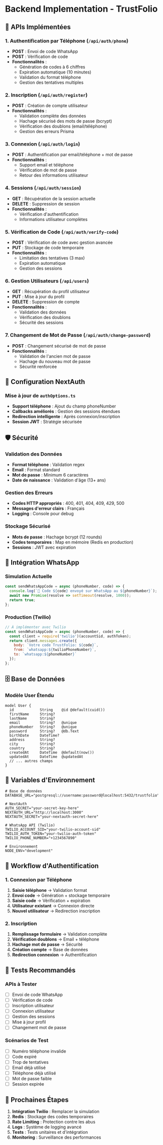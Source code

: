 # Backend Implementation - TrustFolio

## 🚀 APIs Implémentées

### 1. Authentification par Téléphone (`/api/auth/phone`)
- **POST** : Envoi de code WhatsApp
- **POST** : Vérification de code
- **Fonctionnalités** :
  - Génération de codes à 6 chiffres
  - Expiration automatique (10 minutes)
  - Validation du format téléphone
  - Gestion des tentatives multiples

### 2. Inscription (`/api/auth/register`)
- **POST** : Création de compte utilisateur
- **Fonctionnalités** :
  - Validation complète des données
  - Hachage sécurisé des mots de passe (bcrypt)
  - Vérification des doublons (email/téléphone)
  - Gestion des erreurs Prisma

### 3. Connexion (`/api/auth/login`)
- **POST** : Authentification par email/téléphone + mot de passe
- **Fonctionnalités** :
  - Support email et téléphone
  - Vérification de mot de passe
  - Retour des informations utilisateur

### 4. Sessions (`/api/auth/session`)
- **GET** : Récupération de la session actuelle
- **DELETE** : Suppression de session
- **Fonctionnalités** :
  - Vérification d'authentification
  - Informations utilisateur complètes

### 5. Vérification de Code (`/api/auth/verify-code`)
- **POST** : Vérification de code avec gestion avancée
- **PUT** : Stockage de code temporaire
- **Fonctionnalités** :
  - Limitation des tentatives (3 max)
  - Expiration automatique
  - Gestion des sessions

### 6. Gestion Utilisateurs (`/api/users`)
- **GET** : Récupération du profil utilisateur
- **PUT** : Mise à jour du profil
- **DELETE** : Suppression de compte
- **Fonctionnalités** :
  - Validation des données
  - Vérification des doublons
  - Sécurité des sessions

### 7. Changement de Mot de Passe (`/api/auth/change-password`)
- **POST** : Changement sécurisé de mot de passe
- **Fonctionnalités** :
  - Validation de l'ancien mot de passe
  - Hachage du nouveau mot de passe
  - Sécurité renforcée

## 🔧 Configuration NextAuth

### Mise à jour de `authOptions.ts`
- **Support téléphone** : Ajout du champ phoneNumber
- **Callbacks améliorés** : Gestion des sessions étendues
- **Redirection intelligente** : Après connexion/inscription
- **Session JWT** : Stratégie sécurisée

## 🛡️ Sécurité

### Validation des Données
- **Format téléphone** : Validation regex
- **Email** : Format standard
- **Mot de passe** : Minimum 6 caractères
- **Date de naissance** : Validation d'âge (13+ ans)

### Gestion des Erreurs
- **Codes HTTP appropriés** : 400, 401, 404, 409, 429, 500
- **Messages d'erreur clairs** : Français
- **Logging** : Console pour debug

### Stockage Sécurisé
- **Mots de passe** : Hachage bcrypt (12 rounds)
- **Codes temporaires** : Map en mémoire (Redis en production)
- **Sessions** : JWT avec expiration

## 📱 Intégration WhatsApp

### Simulation Actuelle
```javascript
const sendWhatsAppCode = async (phoneNumber, code) => {
  console.log(`📱 Code ${code} envoyé sur WhatsApp au ${phoneNumber}`);
  await new Promise(resolve => setTimeout(resolve, 1000));
  return true;
};
```

### Production (Twilio)
```javascript
// À implémenter avec Twilio
const sendWhatsAppCode = async (phoneNumber, code) => {
  const client = require('twilio')(accountSid, authToken);
  return client.messages.create({
    body: `Votre code TrustFolio: ${code}`,
    from: `whatsapp:${twilioPhoneNumber}`,
    to: `whatsapp:${phoneNumber}`
  });
};
```

## 🗄️ Base de Données

### Modèle User Étendu
```prisma
model User {
  id            String    @id @default(cuid())
  firstName     String?
  lastName      String?
  email         String?   @unique
  phoneNumber   String?   @unique
  password      String?   @db.Text
  birthDate     DateTime?
  address       String?
  city          String?
  country       String?
  createdAt     DateTime  @default(now())
  updatedAt     DateTime  @updatedAt
  // ... autres champs
}
```

## 🚀 Variables d'Environnement

```env
# Base de données
DATABASE_URL="postgresql://username:password@localhost:5432/trustfolio"

# NextAuth
AUTH_SECRET="your-secret-key-here"
NEXTAUTH_URL="http://localhost:3000"
NEXTAUTH_SECRET="your-nextauth-secret-here"

# WhatsApp API (Twilio)
TWILIO_ACCOUNT_SID="your-twilio-account-sid"
TWILIO_AUTH_TOKEN="your-twilio-auth-token"
TWILIO_PHONE_NUMBER="+1234567890"

# Environnement
NODE_ENV="development"
```

## 🔄 Workflow d'Authentification

### 1. Connexion par Téléphone
1. **Saisie téléphone** → Validation format
2. **Envoi code** → Génération + stockage temporaire
3. **Saisie code** → Vérification + expiration
4. **Utilisateur existant** → Connexion directe
5. **Nouvel utilisateur** → Redirection inscription

### 2. Inscription
1. **Remplissage formulaire** → Validation complète
2. **Vérification doublons** → Email + téléphone
3. **Hachage mot de passe** → Sécurité
4. **Création compte** → Base de données
5. **Redirection connexion** → Authentification

## 🧪 Tests Recommandés

### APIs à Tester
- [ ] Envoi de code WhatsApp
- [ ] Vérification de code
- [ ] Inscription utilisateur
- [ ] Connexion utilisateur
- [ ] Gestion des sessions
- [ ] Mise à jour profil
- [ ] Changement mot de passe

### Scénarios de Test
- [ ] Numéro téléphone invalide
- [ ] Code expiré
- [ ] Trop de tentatives
- [ ] Email déjà utilisé
- [ ] Téléphone déjà utilisé
- [ ] Mot de passe faible
- [ ] Session expirée

## 🚀 Prochaines Étapes

1. **Intégration Twilio** : Remplacer la simulation
2. **Redis** : Stockage des codes temporaires
3. **Rate Limiting** : Protection contre les abus
4. **Logs** : Système de logging avancé
5. **Tests** : Tests unitaires et d'intégration
6. **Monitoring** : Surveillance des performances 